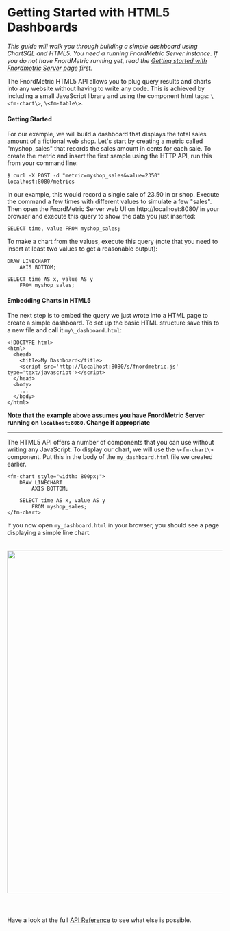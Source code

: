 Getting Started with HTML5 Dashboards
=====================================

<i>This guide will walk you through building a simple dashboard using ChartSQL
and HTML5. You need a running FnordMetric Server instance. If you do not have
FnordMetric running yet, read the [Getting started with Fnordmetric Server page](documentation/getting_started/fnordmetric-server)
first.</i>


The FnordMetric HTML5 API allows you to plug query results and charts into any
website without having to write any code. This is achieved by including a small
JavaScript library and using the component html tags: `\<fm-chart\>`, `\<fm-table\>`.

#### Getting Started

For our example, we will build a dashboard that displays the total sales amount of
a fictional web shop. Let's start by creating a metric called "myshop_sales" that
records the sales amount in cents for each sale. To create the metric and insert
the first sample using the HTTP API, run this from your command line:

    $ curl -X POST -d "metric=myshop_sales&value=2350" localhost:8080/metrics

In our example, this would record a single sale of 23.50 in or shop. Execute the
command a few times with different values to simulate a few "sales". Then open
the FnordMetric Server web UI on http://localhost:8080/ in your browser and
execute this query to show the data you just inserted:

    SELECT time, value FROM myshop_sales;

To make a chart from the values, execute this query (note that you need to insert
at least two values to get a reasonable output):

    DRAW LINECHART
        AXIS BOTTOM;

    SELECT time AS x, value AS y
        FROM myshop_sales;


#### Embedding Charts in HTML5

The next step is to embed the query we just wrote into a HTML page to create a
simple dashboard. To set up the basic HTML structure save this to a new file
and call it `my\_dashboard.html`:

    <!DOCTYPE html>
    <html>
      <head>
        <title>My Dashboard</title>
        <script src='http://localhost:8080/s/fnordmetric.js' type='text/javascript'></script>
      </head>
      <body>
        ...
      </body>
    </html>

**Note that the example above assumes you have FnordMetric Server running on
`localhost:8080`. Change if appropriate**

---

The HTML5 API offers a number of components that you can use without writing any
JavaScript. To display our chart, we will use the `\<fm-chart\>` component. Put
this in the body of the `my_dashboard.html` file we created earlier.

    <fm-chart style="width: 800px;">
        DRAW LINECHART
            AXIS BOTTOM;

        SELECT time AS x, value AS y
            FROM myshop_sales;
    </fm-chart>


If you now open `my_dashboard.html` in your browser, you should see a
page displaying a simple line chart. 

<img src="/img/fnordmetric_ui_example_screen.png" width="800" style="margin: 20px 0 40px 0;" class="shadow" />
<br />

Have a look at the full [API Reference](/documentation/html5_api_reference/) to see what else is possible.
